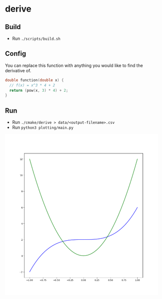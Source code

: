 # derive

## Build
- Run `./scripts/build.sh`

## Config
You can replace this function with anything you would like to find the derivative of.
```c
double function(double x) {
  // f(x) = x^3 * 4 + 2
  return (pow(x, 3) * 4) + 2;
}
```

## Run
- Run `./cmake/derive > data/<output-filename>.csv`
- Run `python3 plotting/main.py`

![image](data/Figure_1.png)
